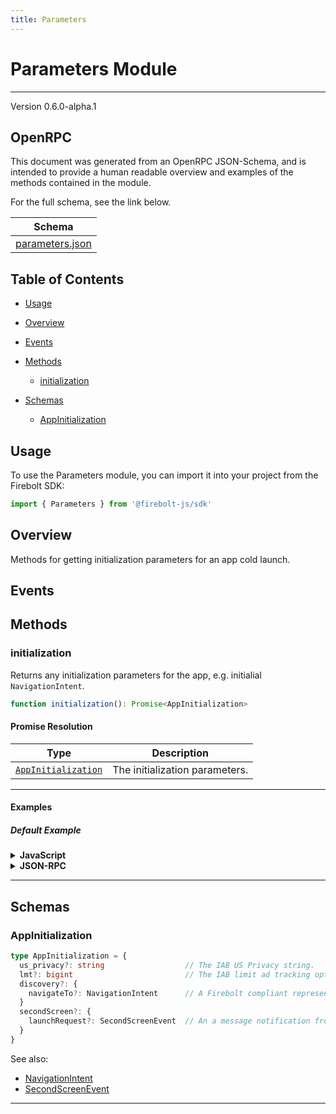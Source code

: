```yaml
---
title: Parameters
---
```


# Parameters Module
---
Version 0.6.0-alpha.1

## OpenRPC
This document was generated from an OpenRPC JSON-Schema, and is intended to provide a human readable overview and examples of the methods contained in the module.

For the full schema, see the link below.

| Schema |
|--------|
| [parameters.json](https://github.com/rdkcentral/firebolt-core-sdk/blob/main/src/modules/parameters.json) |


## Table of Contents
 - [Usage](#usage)
 - [Overview](#overview)
 - [Events](#events)

 - [Methods](#methods)
    - [initialization](#initialization)
 - [Schemas](#schemas)
    - [AppInitialization](#appinitialization)

<span></span>

## Usage
To use the Parameters module, you can import it into your project from the Firebolt SDK:

```javascript
import { Parameters } from '@firebolt-js/sdk'
```
## Overview
Methods for getting initialization parameters for an app cold launch.

## Events


## Methods
### initialization
Returns any initialization parameters for the app, e.g. initialial `NavigationIntent`.

```typescript
function initialization(): Promise<AppInitialization>
```
#### Promise Resolution

| Type | Description |
| ---- | ----------- |
| [`AppInitialization`](#appinitialization) | The initialization parameters. |


---

#### Examples

##### Default Example
<details>
  <summary><b>JavaScript</b></summary>

```javascript
import { Parameters } from '@firebolt-js/sdk'

Parameters.initialization()
    .then(init => {
        console.log(init)
    })
```
Value of `init`

```javascript
{
  "lmt": 0,
  "us_privacy": "1-Y-",
  "discovery": {
    "navigateTo": {
      "action": "entity",
      "data": {
        "entityId": "abc"
      },
      "context": {
        "source": "voice"
      }
    }
  }
}
```

</details>
<details>
  <summary><b>JSON-RPC</b></summary>

###### Request

```json
{
  "jsonrpc": "2.0",
  "id": 1,
  "method": "parameters.initialization",
  "params": {}
}
```

###### Response

```json
{
  "jsonrpc": "2.0",
  "id": 1,
  "result": {
    "lmt": 0,
    "us_privacy": "1-Y-",
    "discovery": {
      "navigateTo": {
        "action": "entity",
        "data": {
          "entityId": "abc"
        },
        "context": {
          "source": "voice"
        }
      }
    }
  }
}
```

</details>




---



## Schemas

### AppInitialization

```typescript
type AppInitialization = {
  us_privacy?: string                  // The IAB US Privacy string.
  lmt?: bigint                         // The IAB limit ad tracking opt out value.
  discovery?: {
    navigateTo?: NavigationIntent      // A Firebolt compliant representation of a user intention to navigate to a specific place in an app.
  }
  secondScreen?: {
    launchRequest?: SecondScreenEvent  // An a message notification from a second screen device
  }
}
```

See also: 

 - [NavigationIntent](../schemas/intents#/definitions/navigationintent)
 - [SecondScreenEvent](../schemas/secondscreen#/definitions/secondscreenevent)



---


